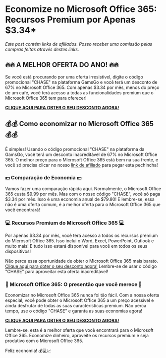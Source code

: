 # Economize no Microsoft Office 365: Recursos Premium por Apenas $3.34*

*Este post contém links de afiliados. Posso receber uma comissão pelas compras feitas através destes links.*

## 🔥🔥 A MELHOR OFERTA DO ANO! 🔥🔥

Se você está procurando por uma oferta irresistível, digite o código promocional "CHASE" na plataforma GamsGo e você terá um desconto de 67% no Microsoft Office 365. Com apenas $3.34 por mês, menos do preço de um café, você terá acesso a todas as funcionalidades premium que o Microsoft Office 365 tem para oferecer!

**[CLIQUE AQUI PARA OBTER O SEU DESCONTO AGORA!](https://www.gamsgo.com/partner/ykeX7B)**

## 💰💰 Como economizar no Microsoft Office 365 💰💰

É simples! Usando o código promocional "CHASE" na plataforma da GamsGo, você terá um desconto inacreditável de 67% no Microsoft Office 365. O melhor preço para o Microsoft Office 365 está bem na sua frente, e você só precisa clicar no nosso [link de afiliado](https://www.gamsgo.com/partner/ykeX7B) para pegar esta pechincha!

### 💵 Comparação de Economia 💵

Vamos fazer uma comparação rápida aqui. Normalmente, o Microsoft Office 365 custa $9.99 por mês. Mas com o nosso código "CHASE", você só paga $3.34 por mês. Isso é uma economia anual de $79.80! E lembre-se, essa não é uma oferta comum, é a melhor oferta para o Microsoft Office 365 que você encontrará!

### 💻 Recursos Premium do Microsoft Office 365 💻

Por apenas $3.34 por mês, você terá acesso a todos os recursos premium do Microsoft Office 365. Isso inclui o Word, Excel, PowerPoint, Outlook e muito mais! E tudo isso estará disponível para você em todos os seus dispositivos!

Não perca essa oportunidade de obter o Microsoft Office 365 mais barato. [Clique aqui para obter o seu desconto agora!](https://www.gamsgo.com/partner/ykeX7B) Lembre-se de usar o código "CHASE" para aproveitar esta oferta inacreditável!

### 🎁 Microsoft Office 365: O presentão que você merece 🎁

Economizar no Microsoft Office 365 nunca foi tão fácil. Com a nossa oferta especial, você pode obter o Microsoft Office 365 a um preço acessível e ainda desfrutar de todas as suas características premium. Não perca tempo, use o código "CHASE" e garanta as suas economias agora!

**[CLIQUE AQUI PARA OBTER O SEU DESCONTO AGORA!](https://www.gamsgo.com/partner/ykeX7B)**

Lembre-se, esta é a melhor oferta que você encontrará para o Microsoft Office 365. Economize dinheiro, aproveite os recursos premium e seja produtivo com o Microsoft Office 365.

Feliz economia! 💰💻📈